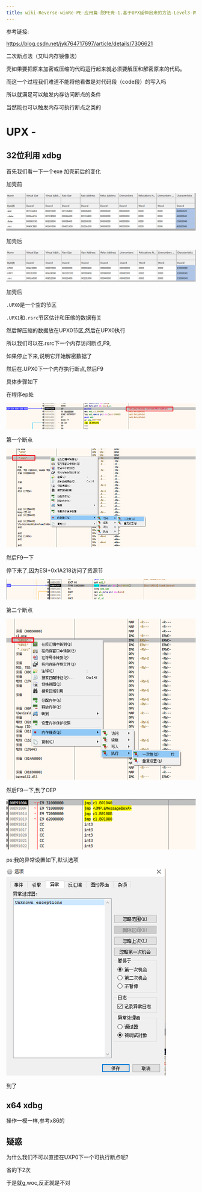 ```yaml
---
title: wiki-Reverse-winRe-PE-应用篇-脱PE壳-1.基于UPX延伸出来的方法-Level3-两次断点法
---
```

参考链接:

https://blog.csdn.net/jyk764717697/article/details/7306621

二次断点法（又叫内存镜像法）

壳如果要把原来加密或压缩的代码运行起来就必须要解压和解密原来的代码。

而这一个过程我们难道不能将他看做是对代码段（code段）的写入吗

所以就满足可以触发内存访问断点的条件

当然能也可以触发内存可执行断点之类的



# UPX -



## 32位利用 xdbg



首先我们看一下一个exe 加壳前后的变化

加壳前

![image-20230802114046032](img/image-20230802114046032.png)

加壳后

![image-20230802114115961](img/image-20230802114115961.png)

加壳后

`.UPX0`是一个空的节区

`.UPX1`和`.rsrc`节区估计和压缩的数据有关

然后解压缩的数据放在UPX0节区,然后在UPX0执行



所以我们可以在.rsrc下一个内存访问断点,F9,

如果停止下来,说明它开始解密数据了

然后在.UPX0下一个内存执行断点,然后F9 



具体步骤如下

在程序ep处

![image-20230802120354290](img/image-20230802120354290.png)

第一个断点

![image-20230802120739316](img/image-20230802120739316.png)

然后F9一下

停下来了,因为ESI+0x1A218访问了资源节

![image-20230802120408338](img/image-20230802120408338.png)

第二个断点

![image-20230802120630980](img/image-20230802120630980.png)

然后F9一下,到了OEP

![image-20230802120813459](img/image-20230802120813459.png)

ps:我的异常设置如下,默认选项

![image-20230802120853139](img/image-20230802120853139.png)

到了



## x64 xdbg

操作一模一样,参考x86的



## 疑惑

为什么我们不可以直接在UXP0下一个可执行断点呢?

省的下2次

于是就g,woc,反正就是不对
